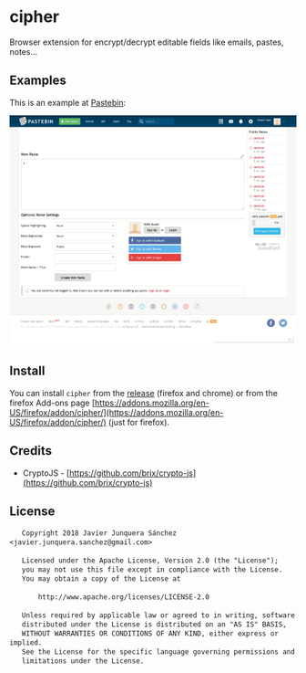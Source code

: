 # cipher

Browser extension for encrypt/decrypt editable fields like emails, pastes, notes... 

## Examples

This is an example at [Pastebin](https://pastebin.com/):

![pastebin_example](imgs/pastebin_example.gif)


## Install

You can install `cipher` from the [release](https://github.com/junquera/cipher/releases/tag/v1.0.2) (firefox and chrome) or from the firefox Add-ons page [https://addons.mozilla.org/en-US/firefox/addon/cipher/](https://addons.mozilla.org/en-US/firefox/addon/cipher/) (just for firefox).

## Credits

- CryptoJS - [https://github.com/brix/crypto-js](https://github.com/brix/crypto-js)

## License

```
   Copyright 2018 Javier Junquera Sánchez <javier.junquera.sanchez@gmail.com>

   Licensed under the Apache License, Version 2.0 (the "License");
   you may not use this file except in compliance with the License.
   You may obtain a copy of the License at

       http://www.apache.org/licenses/LICENSE-2.0

   Unless required by applicable law or agreed to in writing, software
   distributed under the License is distributed on an "AS IS" BASIS,
   WITHOUT WARRANTIES OR CONDITIONS OF ANY KIND, either express or implied.
   See the License for the specific language governing permissions and
   limitations under the License.


```
